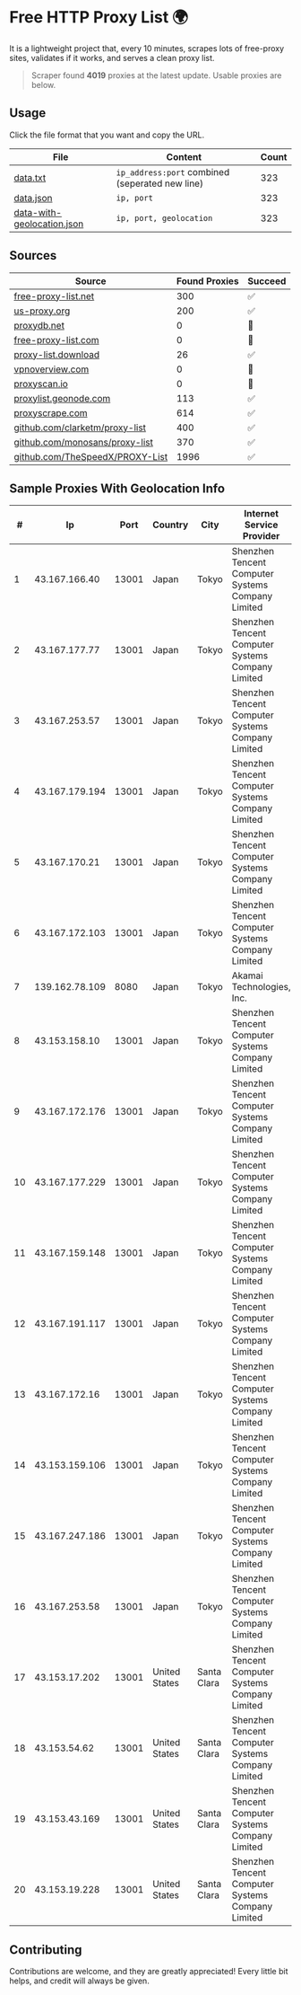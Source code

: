 
# Free HTTP Proxy List 🌍

It is a lightweight project that, every 10 minutes, scrapes lots of free-proxy sites, validates if it works, and serves a clean proxy list.


> Scraper found **4019** proxies at the latest update. Usable proxies are below.

## Usage

Click the file format that you want and copy the URL.


|File|Content|Count|
|----|-------|-----|
|[data.txt](https://raw.githubusercontent.com/themiralay/Proxy-List-World/master/data.txt)|`ip_address:port` combined (seperated new line)|323|
|[data.json](https://raw.githubusercontent.com/themiralay/Proxy-List-World/master/data.json)|`ip, port`|323|
|[data-with-geolocation.json](https://raw.githubusercontent.com/themiralay/Proxy-List-World/master/data-with-geolocation.json)|`ip, port, geolocation`|323|

## Sources

|Source|Found Proxies|Succeed|
|------|-------------|-------|
|[free-proxy-list.net](https://free-proxy-list.net)|300|✅|
|[us-proxy.org](https://www.us-proxy.org)|200|✅|
|[proxydb.net](http://proxydb.net)|0|🚫|
|[free-proxy-list.com](https://free-proxy-list.com/?page=&port=&type%5B%5D=http&type%5B%5D=https&up_time=0&search=Search)|0|🚫|
|[proxy-list.download](https://www.proxy-list.download/HTTP)|26|✅|
|[vpnoverview.com](https://vpnoverview.com/privacy/anonymous-browsing/free-proxy-servers)|0|🚫|
|[proxyscan.io](https://www.proxyscan.io)|0|🚫|
|[proxylist.geonode.com](https://proxylist.geonode.com/api/proxy-list?limit=300&page=1&sort_by=lastChecked&sort_type=desc&protocols=http,https)|113|✅|
|[proxyscrape.com](https://api.proxyscrape.com/v2/?request=displayproxies&protocol=http&timeout=10000&country=all&ssl=all&anonymity=all)|614|✅|
|[github.com/clarketm/proxy-list](https://raw.githubusercontent.com/clarketm/proxy-list/master/proxy-list-raw.txt)|400|✅|
|[github.com/monosans/proxy-list](https://raw.githubusercontent.com/monosans/proxy-list/main/proxies/http.txt)|370|✅|
|[github.com/TheSpeedX/PROXY-List](https://raw.githubusercontent.com/TheSpeedX/PROXY-List/master/http.txt)|1996|✅|


## Sample Proxies With Geolocation Info

|#|Ip|Port|Country|City|Internet Service Provider|
|-|--|----|-------|----|-------------------------|
|1|43.167.166.40|13001|Japan|Tokyo|Shenzhen Tencent Computer Systems Company Limited|
|2|43.167.177.77|13001|Japan|Tokyo|Shenzhen Tencent Computer Systems Company Limited|
|3|43.167.253.57|13001|Japan|Tokyo|Shenzhen Tencent Computer Systems Company Limited|
|4|43.167.179.194|13001|Japan|Tokyo|Shenzhen Tencent Computer Systems Company Limited|
|5|43.167.170.21|13001|Japan|Tokyo|Shenzhen Tencent Computer Systems Company Limited|
|6|43.167.172.103|13001|Japan|Tokyo|Shenzhen Tencent Computer Systems Company Limited|
|7|139.162.78.109|8080|Japan|Tokyo|Akamai Technologies, Inc.|
|8|43.153.158.10|13001|Japan|Tokyo|Shenzhen Tencent Computer Systems Company Limited|
|9|43.167.172.176|13001|Japan|Tokyo|Shenzhen Tencent Computer Systems Company Limited|
|10|43.167.177.229|13001|Japan|Tokyo|Shenzhen Tencent Computer Systems Company Limited|
|11|43.167.159.148|13001|Japan|Tokyo|Shenzhen Tencent Computer Systems Company Limited|
|12|43.167.191.117|13001|Japan|Tokyo|Shenzhen Tencent Computer Systems Company Limited|
|13|43.167.172.16|13001|Japan|Tokyo|Shenzhen Tencent Computer Systems Company Limited|
|14|43.153.159.106|13001|Japan|Tokyo|Shenzhen Tencent Computer Systems Company Limited|
|15|43.167.247.186|13001|Japan|Tokyo|Shenzhen Tencent Computer Systems Company Limited|
|16|43.167.253.58|13001|Japan|Tokyo|Shenzhen Tencent Computer Systems Company Limited|
|17|43.153.17.202|13001|United States|Santa Clara|Shenzhen Tencent Computer Systems Company Limited|
|18|43.153.54.62|13001|United States|Santa Clara|Shenzhen Tencent Computer Systems Company Limited|
|19|43.153.43.169|13001|United States|Santa Clara|Shenzhen Tencent Computer Systems Company Limited|
|20|43.153.19.228|13001|United States|Santa Clara|Shenzhen Tencent Computer Systems Company Limited|



## Contributing

Contributions are welcome, and they are greatly appreciated! Every
little bit helps, and credit will always be given.

